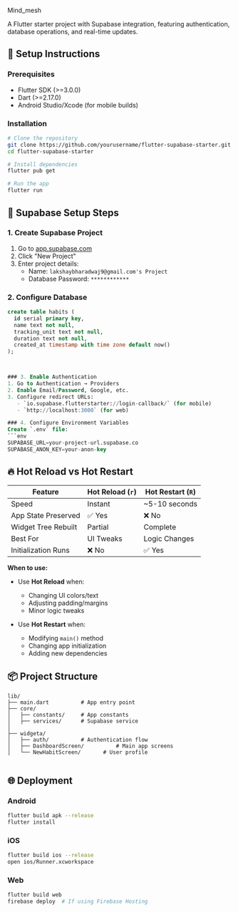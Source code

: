 
Mind_mesh

A Flutter starter project with Supabase integration, featuring authentication, database operations, and real-time updates.

## 🚀 Setup Instructions

### Prerequisites
- Flutter SDK (>=3.0.0)
- Dart (>=2.17.0)
- Android Studio/Xcode (for mobile builds)


### Installation
```bash
# Clone the repository
git clone https://github.com/yourusername/flutter-supabase-starter.git
cd flutter-supabase-starter

# Install dependencies
flutter pub get

# Run the app
flutter run
```



## 🔌 Supabase Setup Steps

### 1. Create Supabase Project
1. Go to [app.supabase.com](https://app.supabase.com/)
2. Click "New Project"
3. Enter project details:
   - Name: `lakshaybharadwaj9@gmail.com's Project`
   - Database Password: `************`
   

### 2. Configure Database
```sql
create table habits (
  id serial primary key,
  name text not null,
  tracking_unit text not null,
  duration text not null,
  created_at timestamp with time zone default now()
);



### 3. Enable Authentication
1. Go to Authentication → Providers
2. Enable Email/Password, Google, etc.
3. Configure redirect URLs:
   - `io.supabase.flutterstarter://login-callback/` (for mobile)
   - `http://localhost:3000` (for web)

### 4. Configure Environment Variables
Create `.env` file:
```env
SUPABASE_URL=your-project-url.supabase.co
SUPABASE_ANON_KEY=your-anon-key
```

## 🔥 Hot Reload vs Hot Restart

| Feature               | Hot Reload (`r`) | Hot Restart (`R`) |
|-----------------------|------------------|-------------------|
| Speed                 | Instant          | ~5-10 seconds     |
| App State Preserved   | ✅ Yes           | ❌ No             |
| Widget Tree Rebuilt   | Partial          | Complete          |
| Best For              | UI Tweaks        | Logic Changes     |
| Initialization Runs   | ❌ No            | ✅ Yes            |

**When to use:**
- Use **Hot Reload** when:
  - Changing UI colors/text
  - Adjusting padding/margins
  - Minor logic tweaks

- Use **Hot Restart** when:
  - Modifying `main()` method
  - Changing app initialization
  - Adding new dependencies

## 📦 Project Structure

```
lib/
├── main.dart          # App entry point
├── core/
│   ├── constants/     # App constants
│   ├── services/      # Supabase service
│         
├── widgeta/
│   ├── auth/          # Authentication flow
│   ├── DashboardScreen/          # Main app screens
│   └── NewHabitScreen/       # User profile
          
```

## 🌐 Deployment

### Android
```bash
flutter build apk --release
flutter install
```

### iOS
```bash
flutter build ios --release
open ios/Runner.xcworkspace
```

### Web
```bash
flutter build web
firebase deploy  # If using Firebase Hosting
```




